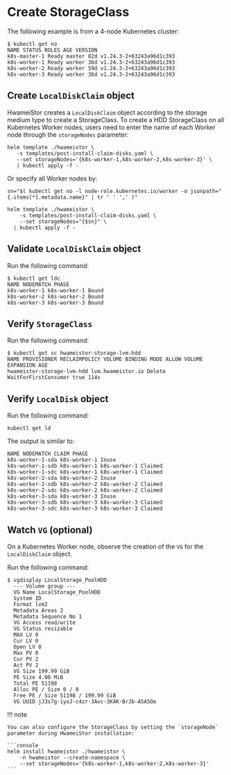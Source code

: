 # Create StorageClass

The following example is from a 4-node Kubernetes cluster:

```console
$ kubectl get no
NAME STATUS ROLES AGE VERSION
k8s-master-1 Ready master 82d v1.24.3-2+63243a96d1c393
k8s-worker-1 Ready worker 36d v1.24.3-2+63243a96d1c393
k8s-worker-2 Ready worker 59d v1.24.3-2+63243a96d1c393
k8s-worker-3 Ready worker 36d v1.24.3-2+63243a96d1c393
```

## Create `LocalDiskClaim` object

HwameiStor creates a `LocalDiskClaim` object according to the storage medium type to create a StorageClass.
To create a HDD StorageClass on all Kubernetes Worker nodes, users need to enter the name of each Worker node through the `storageNodes` parameter:

```console
helm template ./hwameistor \
   -s templates/post-install-claim-disks.yaml \
   --set storageNodes='{k8s-worker-1,k8s-worker-2,k8s-worker-3}' \
   | kubectl apply -f -
```

Or specify all Worker nodes by:

```console
sn="$( kubectl get no -l node-role.kubernetes.io/worker -o jsonpath="{.items[*].metadata.name}" | tr ' ' ',' )"

helm template ./hwameistor \
    -s templates/post-install-claim-disks.yaml \
    --set storageNodes="{$sn}" \
  | kubectl apply -f -
```

## Validate `LocalDiskClaim` object

Run the following command:

```console
$ kubectl get ldc
NAME NODEMATCH PHASE
k8s-worker-1 k8s-worker-1 Bound
k8s-worker-2 k8s-worker-2 Bound
k8s-worker-3 k8s-worker-3 Bound
```

## Verify `StorageClass`

Run the following command:

```console
$ kubectl get sc hwameistor-storage-lvm-hdd
NAME PROVISIONER RECLAIMPOLICY VOLUME BINDING MODE ALLOW VOLUME EXPANSION AGE
hwameistor-storage-lvm-hdd lvm.hwameistor.io Delete WaitForFirstConsumer true 114s
```

## Verify `LocalDisk` object

Run the following command:

```console
kubectl get ld
```

The output is similar to:

```console
NAME NODEMATCH CLAIM PHASE
k8s-worker-1-sda k8s-worker-1 Inuse
k8s-worker-1-sdb k8s-worker-1 k8s-worker-1 Claimed
k8s-worker-1-sdc k8s-worker-1 k8s-worker-1 Claimed
k8s-worker-2-sda k8s-worker-2 Inuse
k8s-worker-2-sdb k8s-worker-2 k8s-worker-2 Claimed
k8s-worker-2-sdc k8s-worker-2 k8s-worker-2 Claimed
k8s-worker-3-sda k8s-worker-3 Inuse
k8s-worker-3-sdb k8s-worker-3 k8s-worker-3 Claimed
k8s-worker-3-sdc k8s-worker-3 k8s-worker-3 Claimed
```

## Watch `VG` (optional)

On a Kubernetes Worker node, observe the creation of the `VG` for the `LocalDiskClaim` object.

Run the following command:

```console
$ vgdisplay LocalStorage_PoolHDD
  --- Volume group ---
  VG Name LocalStorage_PoolHDD
  System ID
  Format lvm2
  Metadata Areas 2
  Metadata Sequence No 1
  VG Access read/write
  VG Status resizable
  MAX LV 0
  Cur LV 0
  Open LV 0
  Max PV 0
  Cur PV 2
  Act PV 2
  VG Size 199.99 GiB
  PE Size 4.00 MiB
  Total PE 51198
  Alloc PE / Size 0 / 0
  Free PE / Size 51198 / 199.99 GiB
  VG UUID jJ3s7g-iyoJ-c4zr-3Avc-3K4K-BrJb-A5A5Oe
```

!!! note

    You can also configure the StorageClass by setting the `storageNode` parameter during HwameiStor installation:

    ```console
    helm install hwameistor ./hwameistor \
        -n hwameistor --create-namespace \
        --set storageNodes='{k8s-worker-1,k8s-worker-2,k8s-worker-3}'
    ```

